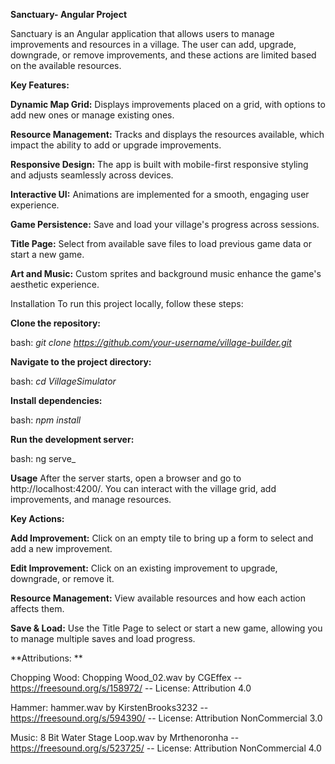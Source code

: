 **Sanctuary- Angular Project**

Sanctuary is an Angular application that allows users to manage improvements and resources in a village.
The user can add, upgrade, downgrade, or remove improvements, and these actions are limited based on the available resources.

**Key Features:**

**Dynamic Map Grid:** Displays improvements placed on a grid, with options to add new ones or manage existing ones.

**Resource Management:** Tracks and displays the resources available, which impact the ability to add or upgrade improvements.

**Responsive Design:** The app is built with mobile-first responsive styling and adjusts seamlessly across devices.

**Interactive UI:** Animations are implemented for a smooth, engaging user experience.

**Game Persistence:** Save and load your village's progress across sessions.

**Title Page:** Select from available save files to load previous game data or start a new game.

**Art and Music:** Custom sprites and background music enhance the game's aesthetic experience.

Installation
To run this project locally, follow these steps:

**Clone the repository:**

bash: _git clone https://github.com/your-username/village-builder.git_

**Navigate to the project directory:**

bash: _cd VillageSimulator_

**Install dependencies:**

bash: _npm install_

**Run the development server:**

bash: ng serve_

**Usage**
After the server starts, open a browser and go to http://localhost:4200/. You can interact with the village grid, add improvements, and manage resources.

**Key Actions:**

**Add Improvement:** Click on an empty tile to bring up a form to select and add a new improvement.

**Edit Improvement:** Click on an existing improvement to upgrade, downgrade, or remove it.

**Resource Management:** View available resources and how each action affects them.

**Save & Load:** Use the Title Page to select or start a new game, allowing you to manage multiple saves and load progress.


**Attributions: **

Chopping Wood: Chopping Wood_02.wav by CGEffex -- https://freesound.org/s/158972/ -- License: Attribution 4.0

Hammer: hammer.wav by KirstenBrooks3232 -- https://freesound.org/s/594390/ -- License: Attribution NonCommercial 3.0

Music: 8 Bit Water Stage Loop.wav by Mrthenoronha -- https://freesound.org/s/523725/ -- License: Attribution NonCommercial 4.0
